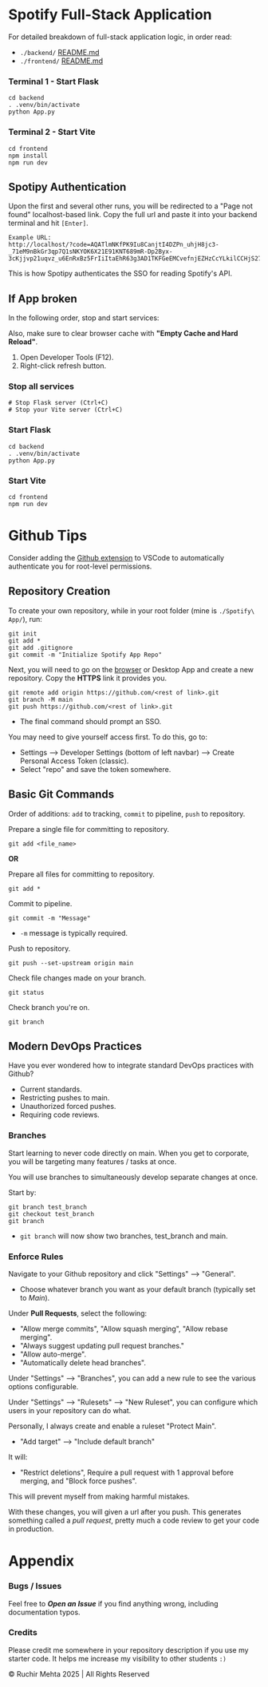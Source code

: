 # Spotify Full-Stack Application

For detailed breakdown of full-stack application logic, in order read:

- `./backend/` [README.md](./backend/README.md)
- `./frontend/` [README.md](./frontend/README.md)

### Terminal 1 - Start Flask

```
cd backend
. .venv/bin/activate
python App.py
```

### Terminal 2 - Start Vite

```
cd frontend
npm install
npm run dev
```

## Spotipy Authentication

Upon the first and several other runs, you will be redirected to a "Page not found" localhost-based link. Copy the full url and paste it into your backend terminal and hit `[Enter]`.

```
Example URL:
http://localhost/?code=AQATlmNKfPK9Iu8CanjtI4DZPn_uhjH8jc3-_71eM9nBkGr3qp7Q1sNKYOK6X21E91KNT689mR-Dp2Byx-3cKjjvp21uqvz_u6EnRxBz5FrIiItaEhR63g3AD1TKFGeEMCvefnjEZHzCcYLkilCCHjS277wQU_roHG6V3TVlcja6Ud29RkIy
```

This is how Spotipy authenticates the SSO for reading Spotify's API.

## If App broken

In the following order, stop and start services:

Also, make sure to clear browser cache with **"Empty Cache and Hard Reload"**.

1. Open Developer Tools (F12).
2. Right-click refresh button.

### Stop all services

```
# Stop Flask server (Ctrl+C)
# Stop your Vite server (Ctrl+C)
```

### Start Flask

```
cd backend
. .venv/bin/activate
python App.py
```

### Start Vite

```
cd frontend
npm run dev
```

# Github Tips

Consider adding the [Github extension](https://code.visualstudio.com/docs/sourcecontrol/github) to VSCode to automatically authenticate you for root-level permissions.

## Repository Creation

To create your own repository, while in your root folder (mine is `./Spotify\ App/`), run:

```
git init
git add *
git add .gitignore
git commit -m "Initialize Spotify App Repo"
```

Next, you will need to go on the [browser](https://github.com/) or Desktop App and create a new repository. Copy the **HTTPS** link it provides you.

```
git remote add origin https://github.com/<rest of link>.git
git branch -M main
git push https://github.com/<rest of link>.git
```

- The final command should prompt an SSO.

You may need to give yourself access first. To do this, go to:

- Settings --> Developer Settings (bottom of left navbar) --> Create Personal Access Token (classic).
- Select "repo" and save the token somewhere.

## Basic Git Commands

Order of additions: `add` to tracking, `commit` to pipeline, `push` to repository.

Prepare a single file for committing to repository.

```
git add <file_name>
```

**OR**

Prepare all files for committing to repository.

```
git add *
```

Commit to pipeline.

```
git commit -m "Message"
```

- `-m` message is typically required.

Push to repository.

```
git push --set-upstream origin main
```

Check file changes made on your branch.

```
git status
```

Check branch you're on.

```
git branch
```

## Modern DevOps Practices

Have you ever wondered how to integrate standard DevOps practices with Github?

- Current standards.
- Restricting pushes to main.
- Unauthorized forced pushes.
- Requiring code reviews.

### Branches

Start learning to never code directly on main. When you get to corporate, you will be targeting many features / tasks at once.

You will use branches to simultaneously develop separate changes at once.

Start by:

```
git branch test_branch
git checkout test_branch
git branch
```

- `git branch` will now show two branches, test_branch and main.

### Enforce Rules

Navigate to your Github repository and click "Settings" --> "General".

- Choose whatever branch you want as your default branch (typically set to _Main_).

Under **Pull Requests**, select the following:

- "Allow merge commits", "Allow squash merging", "Allow rebase merging".
- "Always suggest updating pull request branches."
- "Allow auto-merge".
- "Automatically delete head branches".

Under "Settings" --> "Branches", you can add a new rule to see the various options configurable.

Under "Settings" --> "Rulesets" --> "New Ruleset", you can configure which users in your repository can do what.

Personally, I always create and enable a ruleset "Protect Main".

- "Add target" --> "Include default branch"

It will:

- "Restrict deletions", Require a pull request with 1 approval before merging, and "Block force pushes".

This will prevent myself from making harmful mistakes.

With these changes, you will given a url after you push. This generates something called a _pull request_, pretty much a code review to get your code in production.

# Appendix

### Bugs / Issues

Feel free to _**Open an Issue**_ if you find anything wrong, including documentation typos.

### Credits

Please credit me somewhere in your repository description if you use my starter code. It helps me increase my visibility to other students `:)`

© Ruchir Mehta 2025 | All Rights Reserved
